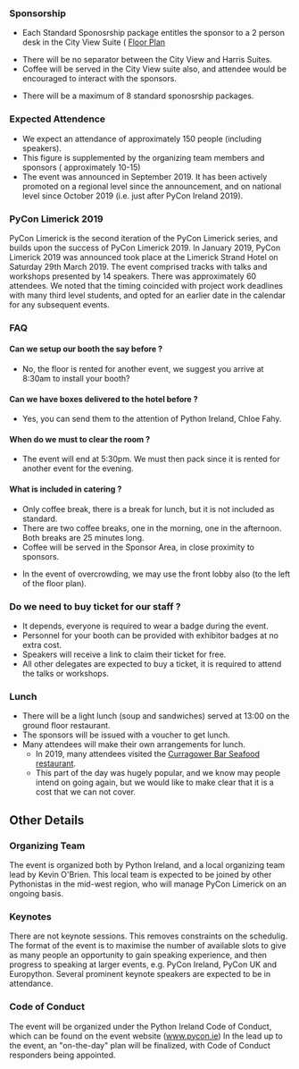 
### Sponsorship

* Each Standard Sponosrship package entitles the sponsor to a 2 person desk in the City View Suite ( [Floor Plan](https://github.com/PyConLimerick/Limerick2020/blob/master/Strand%20Hotel%20-%206th%20floor.pdf)
 - There will be no separator between the City View and Harris Suites.
 - Coffee will be served in the City View suite also, and attendee would be encouraged to interact with the sponsors.
* There will be a maximum of 8 standard sponosrship packages.

### Expected Attendence

* We expect an attendance of approximately 150 people (including speakers).
* This figure is supplemented by the organizing team members and sponsors ( approximately 10-15)
* The event was announced in September 2019. It has been actively promoted on a regional level since the announcement, and on national level since October 2019 (i.e. just after PyCon Ireland 2019).

### PyCon Limerick 2019

PyCon Limerick is the second iteration of the PyCon Limerick series, and builds upon the success of PyCon Limerick 2019. 
In January 2019, PyCon Limerick 2019 was announced took place at the Limerick Strand Hotel on Saturday 29th March 2019.
The event comprised tracks with talks and workshops presented by 14 speakers.  There was approximately 60 attendees.
We noted that the timing coincided with project work deadlines with many third level students, and opted for an earlier date in the calendar for any subsequent events.


### FAQ

#### Can we setup our booth the say before ?

* No, the floor is rented for another event, we suggest you arrive at 8:30am to install your booth?

####  Can we have boxes delivered to the hotel before ?

* Yes, you can send them to the attention of Python Ireland, Chloe Fahy.

#### When do we must to clear the room ?

* The event will end at 5:30pm. We must then pack since it is rented for another event for the evening.

#### What is included in catering ?

* Only coffee break, there is a break for lunch, but it is not included as standard.
* There are two coffee breaks, one in the morning, one in the afternoon. Both breaks are 25 minutes long.
* Coffee will be served in the Sponsor Area, in close proximity to sponsors.
 - In the event of overcrowding, we may use the front lobby also (to the left of the floor plan).

### Do we need to buy ticket for our staff ?

* It depends, everyone is required to wear a badge during the event. 
* Personnel for your booth can be provided with exhibitor badges at no extra cost. 
* Speakers will receive a link to claim their ticket for free. 
* All other delegates are expected to buy a ticket, it is required to attend the talks or workshops.

### Lunch 

* There will be a light lunch (soup and sandwiches) served at 13:00 on the ground floor restaurant. 
* The sponsors will be issued with a voucher to get lunch.
* Many attendees will make their own arrangements for lunch. 
  - In 2019, many attendees visited the [Curragower Bar Seafood restaurant](curragower.com). 
  - This part of the day was hugely popular, and we know may people intend on going again, but we would like to make clear that it is a cost that we can not cover.


## Other Details

### Organizing Team

The event is organized both by Python Ireland, and a local organizing team lead by Kevin O'Brien.
This local team is expected to be joined by other Pythonistas in the mid-west region, who will manage PyCon Limerick on an ongoing basis.

### Keynotes

There are not keynote sessions. This removes constraints on the schedulig.
The format of the event is to maximise the number of available slots to give as many people an opportunity to gain speaking experience, and then progress to speaking at
larger events, e.g. PyCon Ireland, PyCon UK and Europython.
Several prominent keynote speakers are expected to be in attendance.

### Code of Conduct

The event will be organized under the Python Ireland Code of Conduct, which can be found on the event website (www.pycon.ie)
In the lead up to the event, an "on-the-day" plan will be finalized, with Code of Conduct responders being appointed.
